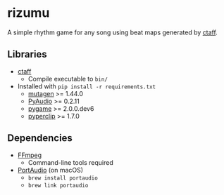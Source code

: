 # rizumu

A simple rhythm game for any song using beat maps generated by [ctaff](https://github.com/FriendlyAI/ctaff).

## Libraries
- [ctaff](https://github.com/FriendlyAI/ctaff)
   - Compile executable to `bin/`
- Installed with `pip install -r requirements.txt`
    - [mutagen](https://mutagen.readthedocs.io/en/latest/) >= 1.44.0
    - [PyAudio](https://people.csail.mit.edu/hubert/pyaudio/) >= 0.2.11
    - [pygame](https://www.pygame.org/) >= 2.0.0.dev6
    - [pyperclip](https://github.com/asweigart/pyperclip) >= 1.7.0

## Dependencies
- [FFmpeg](https://www.ffmpeg.org/)
    - Command-line tools required
- [PortAudio](http://www.portaudio.com/) (on macOS)
   - `brew install portaudio`
   - `brew link portaudio`